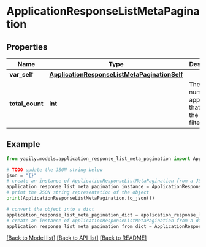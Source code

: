 # ApplicationResponseListMetaPagination


## Properties

Name | Type | Description | Notes
------------ | ------------- | ------------- | -------------
**var_self** | [**ApplicationResponseListMetaPaginationSelf**](ApplicationResponseListMetaPaginationSelf.md) |  | [optional] 
**total_count** | **int** | The total number of applications that match the given filter. | [optional] 

## Example

```python
from yapily.models.application_response_list_meta_pagination import ApplicationResponseListMetaPagination

# TODO update the JSON string below
json = "{}"
# create an instance of ApplicationResponseListMetaPagination from a JSON string
application_response_list_meta_pagination_instance = ApplicationResponseListMetaPagination.from_json(json)
# print the JSON string representation of the object
print(ApplicationResponseListMetaPagination.to_json())

# convert the object into a dict
application_response_list_meta_pagination_dict = application_response_list_meta_pagination_instance.to_dict()
# create an instance of ApplicationResponseListMetaPagination from a dict
application_response_list_meta_pagination_from_dict = ApplicationResponseListMetaPagination.from_dict(application_response_list_meta_pagination_dict)
```
[[Back to Model list]](../README.md#documentation-for-models) [[Back to API list]](../README.md#documentation-for-api-endpoints) [[Back to README]](../README.md)


